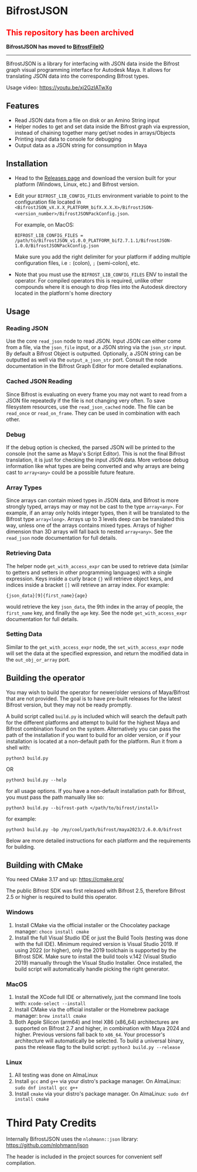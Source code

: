# BifrostJSON

## <span style="color:red">This repository has been archived</span>

**BifrostJSON has moved to [BifrostFileIO](https://github.com/olliepop777/BifrostFileIO)**

<hr/>

BifrostJSON is a library for interfacing with JSON data inside the Bifrost graph visual programming interface for Autodesk Maya. It allows for translating JSON data into the corresponding Bifrost types.

Usage video: https://youtu.be/xj2GzIATwXg

## Features
* Read JSON data from a file on disk or an Amino String input
* Helper nodes to get and set data inside the Bifrost graph via expression, instead of chaining together many get/set nodes in arrays/Objects
* Printing input data to console for debugging
* Output data as a JSON string for consumption in Maya

## Installation
* Head to the [Releases page](https://github.com/olliepop777/BifrostJSON/releases) and download the version built for your platform (Windows, Linux, etc.) and Bifrost version.
* Edit your `BIFROST_LIB_CONFIG_FILES` environment variable to point to the configuration file located in `<BifrostJSON_vX.X.X_PLATFORM_bifX.X.X.X>/BifrostJSON-<version_number>/BifrostJSONPackConfig.json`.

  For example, on MacOS: 
  ```
  BIFROST_LIB_CONFIG_FILES = /path/to/BifrostJSON_v1.0.0_PLATFORM_bif2.7.1.1/BifrostJSON-1.0.0/BifrostJSONPackConfig.json
  ```

  Make sure you add the right delimiter for your platform if adding multiple configuration files, i.e `:` (colon), `;` (semi-colon), etc.

* Note that you must use the `BIFROST_LIB_CONFIG_FILES` ENV to install the operator. For compiled operators this is required, unlike other compounds where it is enough to drop files into the Autodesk directory located in the platform's home directory

## Usage

### Reading JSON
Use the core `read_json` node to read JSON. Input JSON can either come from a file, via the `json_file` input, or a JSON string via the `json_str` input. By default a Bifrost Object is outputted. Optionally, a JSON string can be outputted as well via the `output_a_json_str` port. Consult the node documentation in the Bifrost Graph Editor for more detailed explanations.

### Cached JSON Reading
Since Bifrost is evaluating on every frame you may not want to read from a JSON file repeatedly if the file is not changing very often. To save filesystem resources, use the `read_json_cached` node. The file can be `read_once` or `read_on_frame`. They can be used in combination with each other.

### Debug
If the debug option is checked, the parsed JSON will be printed to the console (not the same as Maya's Script Editor). This is not the final Bifrost translation, it is just for checking the input JSON data. More verbose debug information like what types are being converted and why arrays are being cast to `array<any>` could be a possible future feature.

### Array Types
Since arrays can contain mixed types in JSON data, and Bifrost is more strongly typed, arrays may or may not be cast to the type `array<any>`. For example, if an array only holds integer types, then it will be translated to the Bifrost type `array<long>`. Arrays up to 3 levels deep can be translated this way, unless one of the arrays contains mixed types. Arrays of higher dimension than 3D arrays will fall back to nested `array<any>`. See the `read_json` node documentation for full details.

### Retrieving Data
The helper node `get_with_access_expr` can be used to retrieve data (similar to getters and setters in other programming languages) with a single expression. Keys inside a curly brace `{}` will retrieve object keys, and indices inside a bracket `[]` will retrieve an array index. For example:

`{json_data}[9]{first_name}{age}`

would retrieve the key `json_data`, the 9th index in the array of people, the `first_name` key, and finally the `age` key. See the node `get_with_access_expr` documentation for full details.

### Setting Data
Similar to the `get_with_access_expr` node, the `set_with_access_expr` node will set the data at the specified expression, and return the modified data in the `out_obj_or_array` port.

## Building the operator
You may wish to build the operator for newer/older versions of Maya/Bifrost that are not provided. The goal is to have pre-built releases for the latest Bifrost version, but they may not be ready promptly.

A build script called `build.py` is included which will search the default path for the different platforms and attempt to build for the highest Maya and Bifrost combination found on the system. Alternatively you can pass the path of the installation if you want to build for an older version, or if your installation is located at a non-default path for the platform. Run it from a shell with:

`python3 build.py`

OR

`python3 build.py --help`

for all usage options. If you have a non-default installation path for Bifrost, you must pass the path manually like so:

`python3 build.py --bifrost-path </path/to/bifrost/install>`

for example:

`python3 build.py -bp /my/cool/path/bifrost/maya2023/2.6.0.0/bifrost`

Below are more detailed instructions for each platform and the requirements for building.

## Building with CMake

You need CMake 3.17 and up: https://cmake.org/

The public Bifrost SDK was first released with Bifrost 2.5, therefore Bifrost 2.5 or higher is required to build this operator.

### Windows

1. Install CMake via the official installer or the Chocolatey package manager: `choco install cmake`
2. Install the full Visual Studio IDE or just the Build Tools (testing was done with the full IDE). Minimum required version is Visual Studio 2019. If using 2022 (or higher), only the 2019 toolchain is supported by the Bifrost SDK. Make sure to install the build tools v.142 (Visual Studio 2019) manually through the Visual Studio Installer. Once installed, the build script will automatically handle picking the right generator.

### MacOS

1. Install the XCode full IDE or alternatively, just the command line tools with: `xcode-select --install`
2. Install CMake via the official installer or the Homebrew package manager: `brew install cmake`
3. Both Apple Silicon (arm64) and Intel X86 (x86_64) architectures are supported on Bifrost 2.7 and higher, in combination with Maya 2024 and higher. Previous versions fall back to `x86_64`. Your processor's architecture will automatically be selected. To build a universal binary, pass the release flag to the build script: `python3 build.py --release`

### Linux

1. All testing was done on AlmaLinux
2. Install `gcc` and `g++` via your distro's package manager. On AlmaLinux:
    `sudo dnf install gcc g++`
3. Install `cmake` via your distro's package manager. On AlmaLinux: `sudo dnf install cmake`

# Third Paty Credits
Internally BifrostJSON uses the `nlohmann::json` library: https://github.com/nlohmann/json

The header is included in the project sources for convenient self compilation.
